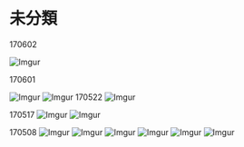 # 未分類

170602

![Imgur](http://i.imgur.com/aIyzq9t.jpg)

170601

![Imgur](http://i.imgur.com/sNkXduz.jpg)
![Imgur](http://i.imgur.com/9S3CTdc.jpg)
170522
![Imgur](http://i.imgur.com/6mHErz1.jpg)

170517
![Imgur](http://i.imgur.com/Uhejqn5.jpg)
![Imgur](http://i.imgur.com/lb93yxH.jpg)

170508
![Imgur](http://i.imgur.com/i7lVyph.jpg)
![Imgur](http://i.imgur.com/SVVgIxX.jpg)
![Imgur](http://i.imgur.com/CGXBgtn.jpg)
![Imgur](http://i.imgur.com/Lv2x86T.jpg)
![Imgur](http://i.imgur.com/3JxbwFS.jpg)
![Imgur](http://i.imgur.com/IKIltOA.jpg)
